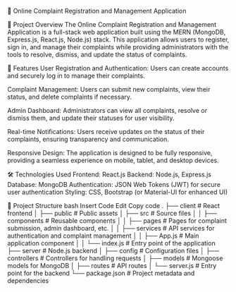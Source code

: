 📄 Online Complaint Registration and Management Application

🚀 Project Overview
The Online Complaint Registration and Management Application is a full-stack web application built using the MERN (MongoDB, Express.js, React.js, Node.js) stack. This application allows users to register, sign in, and manage their complaints while providing administrators with the tools to resolve, dismiss, and update the status of complaints.

🌟 Features
User Registration and Authentication: Users can create accounts and securely log in to manage their complaints.

Complaint Management: Users can submit new complaints, view their status, and delete complaints if necessary.

Admin Dashboard: Administrators can view all complaints, resolve or dismiss them, and update their statuses for user visibility.

Real-time Notifications: Users receive updates on the status of their complaints, ensuring transparency and communication.

Responsive Design: The application is designed to be fully responsive, providing a seamless experience on mobile, tablet, and desktop devices.

🛠️ Technologies Used
Frontend: React.js
Backend: Node.js, Express.js
Database: MongoDB
Authentication: JSON Web Tokens (JWT) for secure user authentication
Styling: CSS, Bootstrap (or Material-UI for enhanced UI)

📂 Project Structure
bash
Insert Code
Edit
Copy code
.
├── client                # React frontend
│   ├── public            # Public assets
│   ├── src               # Source files
│   │   ├── components    # Reusable components
│   │   ├── pages         # Pages for complaint submission, admin dashboard, etc.
│   │   ├── services      # API services for authentication and complaint management
│   │   ├── App.js        # Main application component
│   │   └── index.js      # Entry point of the application
├── server                # Node.js backend
│   ├── config            # Configuration files
│   ├── controllers       # Controllers for handling requests
│   ├── models            # Mongoose models for MongoDB
│   ├── routes            # API routes
│   └── server.js         # Entry point for the backend
└── package.json          # Project metadata and dependencies
